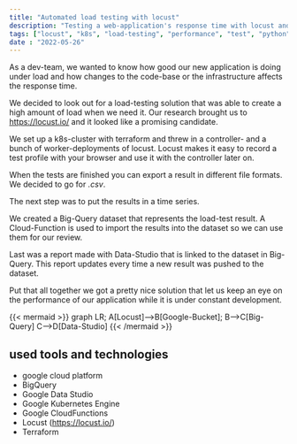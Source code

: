 ```yaml
---
title: "Automated load testing with locust"
description: "Testing a web-application's response time with locust and pushing the results to bigquery"
tags: ["locust", "k8s", "load-testing", "performance", "test", "python", "gcp", "google-cloud", "bigquery"]
date : "2022-05-26"
---
```


As a dev-team, we wanted to know how good our new application is doing under load and how changes to the code-base
or the infrastructure affects the response time.

We decided to look out for a load-testing solution that was able to create a high amount of load when we need it.
Our research brought us to https://locust.io/ and it looked like a promising candidate.

We set up a k8s-cluster with terraform and threw in a controller- and a bunch of worker-deployments of locust.
Locust makes it easy to record a test profile with your browser and use it with the controller later on.

When the tests are finished you can export a result in different file formats. We decided to go for *.csv*.

The next step was to put the results in a time series.

We created a Big-Query dataset that represents the load-test result.
A Cloud-Function is used to import the results into the dataset so we can use them for our review.

Last was a report made with Data-Studio that is linked to the dataset in Big-Query.
This report updates every time a new result was pushed to the dataset.

Put that all together we got a pretty nice solution that let us keep an eye on the performance of our application
while it is under constant development.

{{< mermaid >}}
graph LR;
A[Locust]-->B[Google-Bucket];
B-->C[Big-Query]
C-->D[Data-Studio]
{{< /mermaid >}}

## used tools and technologies

- google cloud platform
- BigQuery
- Google Data Studio
- Google Kubernetes Engine
- Google CloudFunctions
- Locust (https://locust.io/)
- Terraform
